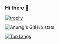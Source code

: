 ### Hi there 👋

[![trophy](https://github-profile-trophy.vercel.app/?username=sstarosz)](https://github.com/ryo-ma/github-profile-trophy)

![Anurag's GitHub stats](https://github-readme-stats.vercel.app/api?username=sstarosz&show_icons=true&theme=slateorange)

[![Top Langs](https://github-readme-stats.vercel.app/api/top-langs/?username=sstarosz&layout=compact)](https://github.com/anuraghazra/github-readme-stats)

<!--
**sstarosz/sstarosz** is a ✨ _special_ ✨ repository because its `README.md` (this file) appears on your GitHub profile.

Here are some ideas to get you started:

- 🔭 I’m currently working on ...
- 🌱 I’m currently learning ...
- 👯 I’m looking to collaborate on ...
- 🤔 I’m looking for help with ...
- 💬 Ask me about ...
- 📫 How to reach me: ...
- 😄 Pronouns: ...
- ⚡ Fun fact: ...
-->
